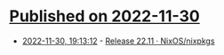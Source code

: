 # [Published on 2022-11-30](index.md)

* [2022-11-30, 19:13:12](https://lobste.rs/s/gyxq4s/release_22_11_nixos_nixpkgs) - [Release 22.11 · NixOS/nixpkgs](https://github.com/NixOS/nixpkgs/releases/tag/22.11)

